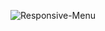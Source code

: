 ![Responsive-Menu](https://github.com/user-attachments/assets/4a173a62-f2be-4ec1-93b9-8ac8901fe67e)
